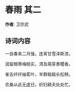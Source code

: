 # 春雨  其二

**作者**: 卫宗武

## 诗词内容

一自春来二月强，连宵甘霔泽斯滂。

润留根蒂梅桃实，清及萌芽黍稷香。

雀舌纤纤抽茗叶，羊群戢戢长松秧。

农桑从此无虚日，织妇耕夫处处忙。

